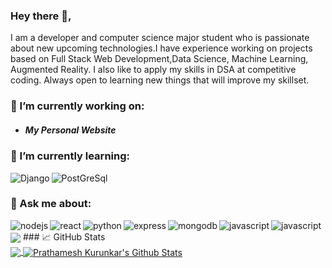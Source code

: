 ### Hey there 👋,

I am a developer and computer science major student who is passionate about new upcoming technologies.I have experience working on projects based on Full Stack Web Development,Data Science, Machine Learning, Augmented Reality. I also like to apply my skills in DSA at competitive coding. Always open to learning new things that will improve my skillset.


### 🔭 I’m currently working on:
  * ##### My Personal Website
### 🌱 I’m currently learning:
  <img align="left" alt="Django" src="https://img.shields.io/badge/Django-092E20?style=for-the-badge&logo=django&logoColor=white" />
  <img align="left" alt="PostGreSql" src="https://img.shields.io/badge/PostgreSQL-316192?style=for-the-badge&logo=postgresql&logoColor=white" />

<br>

### 💬 Ask me about:
  <img align="left" alt="nodejs" src="https://img.shields.io/badge/node.js%20-%2343853D.svg?&style=for-the-badge&logo=node.js&logoColor=white" />
  <img align="left" alt="react" src="https://img.shields.io/badge/react%20-%2320232a.svg?&style=for-the-badge&logo=react&logoColor=%2361DAFB" />
  <img align="left" alt="python" src="https://img.shields.io/badge/Python-3776AB?style=for-the-badge&logo=python&logoColor=white" />
  <img align="left" alt="express" src="https://img.shields.io/badge/Express.js-404D59?style=for-the-badge" />
  <img align="left" alt="mongodb" src="https://img.shields.io/badge/MongoDB-4EA94B?style=for-the-badge&logo=mongodb&logoColor=white" />
  <img align="left" alt="javascript" src="https://img.shields.io/badge/JavaScript-F7DF1E?style=for-the-badge&logo=javascript&logoColor=black" />
  <img align="left" alt="javascript" src="https://img.shields.io/badge/Flask-000000?style=for-the-badge&logo=flask&logoColor=white" />

<br>

<img align="center" src="https://github-readme-stats.vercel.app/api/<CARD_TYPE>/?username=<USERNAME>&theme=<THEME_NAME>" />
### &#x1f4c8; GitHub Stats
<br>
<a href="https://github.com/prathameshkurunkar7">
  <img align="center" src="https://github-readme-stats.vercel.app/api/top-langs/?username=prathameshkurunkar7&title_color=ffffff&text_color=c9cacc&icon_color=2bbc8a&bg_color=1d1f21&langs_count=6" />
</a>
<a href="https://github.com/prathameshkurunkar7">
  <img align="center" src="https://github-readme-stats.vercel.app/api?username=prathameshkurunkar7&show_icons=true&line_height=27&count_private=true&title_color=ffffff&text_color=c9cacc&icon_color=2bbc8a&bg_color=1d1f21" alt="Prathamesh Kurunkar's Github Stats" />
</a>

<br>
<!--
**prathameshkurunkar7/prathameshkurunkar7** is a ✨ _special_ ✨ repository because its `README.md` (this file) appears on your GitHub profile.

Here are some ideas to get you started:
###  📫 How to reach me:
  
[<img align="left" alt="linked-in" src="https://img.shields.io/badge/linkedin-%230077B5.svg?&style=for-the-badge&logo=linkedin&logoColor=white"/>](www.linkedin.com/in/prathamesh-kurunkar-ba399b192)
- 👯 I’m looking to collaborate on ...
- 🤔 I’m looking for help with ...
- 💬 Ask me about ...
- 📫 How to reach me: ...
- 😄 Pronouns: ...
- ⚡ Fun fact: ...
-->
